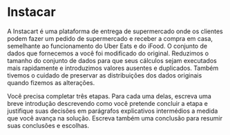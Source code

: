 # Instacar

A Instacart é uma plataforma de entrega de supermercado onde os clientes podem fazer um pedido de supermercado e receber a compra em casa, semelhante ao funcionamento do Uber Eats e do iFood. O conjunto de dados que fornecemos a você foi modificado do original. Reduzimos o tamanho do conjunto de dados para que seus cálculos sejam executados mais rapidamente e introduzimos valores ausentes e duplicados. Também tivemos o cuidado de preservar as distribuições dos dados originais quando fizemos as alterações.

Você precisa completar três etapas. Para cada uma delas, escreva uma breve introdução descrevendo como você pretende concluir a etapa e justifique suas decisões em parágrafos explicativos intermédios a medida que você avança na solução. Escreva também uma conclusão para resumir suas conclusões e escolhas.
